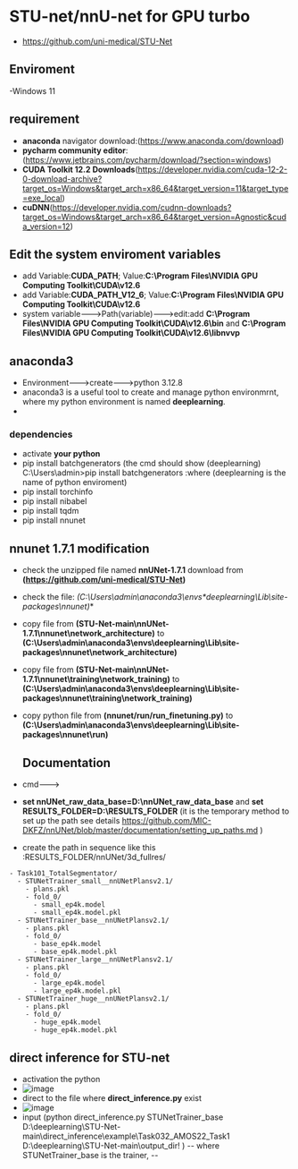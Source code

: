 # STU-net/nnU-net for GPU turbo
- https://github.com/uni-medical/STU-Net

## Enviroment
-Windows 11

## requirement
- **anaconda** navigator download:(https://www.anaconda.com/download)
- **pycharm community editor**:(https://www.jetbrains.com/pycharm/download/?section=windows)
- **CUDA Toolkit 12.2 Downloads**(https://developer.nvidia.com/cuda-12-2-0-download-archive?target_os=Windows&target_arch=x86_64&target_version=11&target_type=exe_local)
- **cuDNN**(https://developer.nvidia.com/cudnn-downloads?target_os=Windows&target_arch=x86_64&target_version=Agnostic&cuda_version=12)


## Edit the system enviroment variables
- add Variable:**CUDA_PATH**; Value:**C:\Program Files\NVIDIA GPU Computing Toolkit\CUDA\v12.6**
- add Variable:**CUDA_PATH_V12_6**; Value:**C:\Program Files\NVIDIA GPU Computing Toolkit\CUDA\v12.6**
- system variable--->Path(variable)--->edit:add **C:\Program Files\NVIDIA GPU Computing Toolkit\CUDA\v12.6\bin** and **C:\Program Files\NVIDIA GPU Computing Toolkit\CUDA\v12.6\libnvvp**


## anaconda3
- Environment--->create--->python 3.12.8
- anaconda3 is a useful tool to create and manage python environmrnt, where my python environment is named **deeplearning**.
- 
### dependencies
- activate **your python**
- pip install batchgenerators (the cmd should show (deeplearning) C:\Users\admin>pip install batchgenerators :where (deeplearning is the name of python enviroment)
- pip install torchinfo
- pip install nibabel
- pip install tqdm
- pip install nnunet

## nnunet 1.7.1 modification 
- check the unzipped file named **nnUNet-1.7.1** download from **(https://github.com/uni-medical/STU-Net)**

- check the file: **(C:\Users\admin\anaconda3\envs\**deeplearning**\Lib\site-packages\nnunet)**

- copy file from **(STU-Net-main\nnUNet-1.7.1\nnunet\network_architecture)** to **(C:\Users\admin\anaconda3\envs\deeplearning\Lib\site-packages\nnunet\network_architecture)**

- copy file from **(STU-Net-main\nnUNet-1.7.1\nnunet\training\network_training)** to **(C:\Users\admin\anaconda3\envs\deeplearning\Lib\site-packages\nnunet\training\network_training)**
  
- copy python file from **(nnunet/run/run_finetuning.py)** to **(C:\Users\admin\anaconda3\envs\deeplearning\Lib\site-packages\nnunet\run)**
  ## Documentation
- cmd--->
- **set nnUNet_raw_data_base=D:\nnUNet_raw_data_base** and **set RESULTS_FOLDER=D:\RESULTS_FOLDER** (it is the temporary method to set up the path see details https://github.com/MIC-DKFZ/nnUNet/blob/master/documentation/setting_up_paths.md )
  
- create the path in sequence like this :RESULTS_FOLDER/nnUNet/3d_fullres/

```
- Task101_TotalSegmentator/
  - STUNetTrainer_small__nnUNetPlansv2.1/
    - plans.pkl
    - fold_0/
      - small_ep4k.model
      - small_ep4k.model.pkl
  - STUNetTrainer_base__nnUNetPlansv2.1/
    - plans.pkl
    - fold_0/
      - base_ep4k.model
      - base_ep4k.model.pkl
  - STUNetTrainer_large__nnUNetPlansv2.1/
    - plans.pkl
    - fold_0/
      - large_ep4k.model
      - large_ep4k.model.pkl
  - STUNetTrainer_huge__nnUNetPlansv2.1/
    - plans.pkl
    - fold_0/
      - huge_ep4k.model
      - huge_ep4k.model.pkl
```

## direct inference for STU-net

- activation the python 
- ![image](https://github.com/user-attachments/assets/0b91be1e-41e3-4da3-93c1-9895effae367)
- direct to the file where **direct_inference.py** exist
- ![image](https://github.com/user-attachments/assets/c7b5d3be-00b5-48c5-8a04-f187e6fe5c98)
- input (python direct_inference.py STUNetTrainer_base D:\deeplearning\STU-Net-main\direct_inference\example\Task032_AMOS22_Task1 D:\deeplearning\STU-Net-main\output_dir! )
-- where STUNetTrainer_base is the trainer,
-- 






